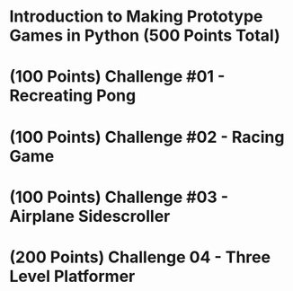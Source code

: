 # Introduction to Making Prototype Games in Python (500 Points Total)


# (100 Points) Challenge #01 - Recreating Pong


# (100 Points) Challenge #02 - Racing Game


# (100 Points) Challenge #03 - Airplane Sidescroller


# (200 Points) Challenge 04 - Three Level Platformer
